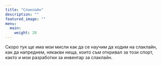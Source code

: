 ```yaml
---
title: "Слаклайн"
description: ""
featured_image: ""
menu:
  main:
    weight: 20
---
```

Скоро тук ще има мои мисли как да се научим да ходим на слаклайн, как да напреднем, някакви неща, които съм откривал за този спорт, както и мои разработки за инвентар за слаклайн.
